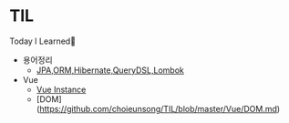 # TIL
Today I Learned🤔

* 용어정리
  * [JPA,ORM,Hibernate,QueryDSL,Lombok](https://github.com/choieunsong/TIL/blob/master/%EC%9A%A9%EC%96%B4%EC%A0%95%EB%A6%AC/JPA%2CORM%2CHibernate%2CQueryDSL%2CLombok.md)
* Vue
  * [Vue Instance](https://github.com/choieunsong/TIL/blob/master/Vue/Vue_Instance.md) 
  * [DOM] (https://github.com/choieunsong/TIL/blob/master/Vue/DOM.md)
